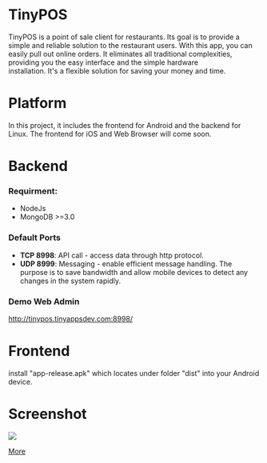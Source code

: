 # TinyPOS
TinyPOS is a point of sale client for restaurants. Its goal is to provide a simple and reliable
solution to the restaurant users. With this app, you can easily pull out online orders. It eliminates
all traditional complexities, providing you the easy interface and the simple hardware
installation. It's a flexible solution for saving your money and time.


# Platform
In this project, it includes the frontend for Android and the backend for Linux. The frontend for iOS and Web Browser will come soon.


# Backend
### Requirment:
* NodeJs
* MongoDB >=3.0

### Default Ports
* **TCP 8998**: API call - access data through http protocol.
* **UDP 8999**: Messaging - enable efficient message handling. The purpose is to save bandwidth and allow mobile devices to detect any changes in the system rapidly.

### Demo Web Admin
http://tinypos.tinyappsdev.com:8998/


# Frontend
install "app-release.apk" which locates under folder "dist" into your Android device.

# Screenshot

![](https://raw.githubusercontent.com/michaelhuang8192/TinyPOS/master/screenshot_600/device-2016-12-21-132759.png)

[More](screenshot_600)
 
